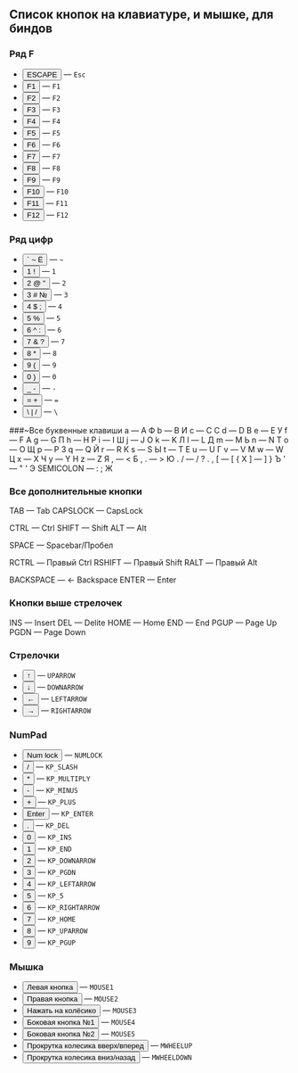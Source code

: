 ## Список кнопок на клавиатуре, и мышке, для биндов
### Ряд F
- <button type="button">ESCAPE</button> — <code>Esc</code>
- <button type="button">F1</button> — <code>F1</code>
- <button type="button">F2</button> — <code>F2</code>
- <button type="button">F3</button> — <code>F3</code>
- <button type="button">F4</button> — <code>F4</code>
- <button type="button">F5</button> — <code>F5</code>
- <button type="button">F6</button> — <code>F6</code>
- <button type="button">F7</button> — <code>F7</code>
- <button type="button">F8</button> — <code>F8</code>
- <button type="button">F9</button> — <code>F9</code>
- <button type="button">F10</button> — <code>F10</code>
- <button type="button">F11</button> — <code>F11</code>
- <button type="button">F12</button> — <code>F12</code>

### Ряд цифр
- <button type="button">\` ~ Ё</button> — <code>~</code>
- <button type="button">1 !</button> — <code>1</code>
- <button type="button">2 @ "</button> — <code>2</code>
- <button type="button">3 # №</button> — <code>3</code>
- <button type="button">4 $ ;</button> — <code>4</code>
- <button type="button">5 %</button> — <code>5</code>
- <button type="button">6 ^ :</button> — <code>6</code>
- <button type="button">7 & ?</button> — <code>7</code>
- <button type="button">8 *</button> — <code>8</code>
- <button type="button">9 (</button> — <code>9</code>
- <button type="button">0 )</button> — <code>0</code>
- <button type="button">_ -</button> — <code>-</code>
- <button type="button">= +</button> — <code>=</code>
- <button type="button">\ | /</button> — <code>\\</code> 


###~Все буквенные клавиши
a — A Ф
b — B И
c — C С
d — D В
e — E У
f — F А
g — G П
h — H Р
i — I Ш
j — J О
k — K Л
l — L Д
m — M Ь
n — N Т
o — O Щ
p — P З
q — Q Й
r — R К
s — S Ы
t — T Е
u — U Г
v — V М
w — W Ц
x — X Ч
y — Y Н
z — Z Я
, — < Б ,
. — > Ю .
/ — / ? . ,
[ — [ { Х
] — ] } Ъ
' — " ' Э
SEMICOLON — : ; Ж

### Все дополнительные кнопки
TAB — Tab
CAPSLOCK — CapsLock

CTRL — Ctrl
SHIFT — Shift
ALT — Alt

SPACE — Spacebar/Пробел

RCTRL — Правый Ctrl
RSHIFT — Правый Shift
RALT — Правый Alt

BACKSPACE — ← Backspace
ENTER — Enter

### Кнопки выше стрелочек
INS — Insert
DEL — Delite
HOME — Home
END — End
PGUP — Page Up
PGDN — Page Down

### Стрелочки
- <button type="button">↑</button> — <code>UPARROW</code>
- <button type="button">↓</button> — <code>DOWNARROW</code>
- <button type="button">←</button> — <code>LEFTARROW</code>
- <button type="button">→</button> — <code>RIGHTARROW</code>

### NumPad
- <button type="button">Num lock</button> — <code>NUMLOCK</code>
- <button type="button">/</button> — <code>KP_SLASH</code>
- <button type="button">*</button> — <code>KP_MULTIPLY</code>
- <button type="button">-</button> — <code>KP_MINUS</code>
- <button type="button">+</button> — <code>KP_PLUS</code>
- <button type="button">Enter</button> — <code>KP_ENTER</code>
- <button type="button">.</button> — <code>KP_DEL</code>
- <button type="button">0</button> — <code>KP_INS</code>
- <button type="button">1</button> — <code>KP_END</code>
- <button type="button">2</button> — <code>KP_DOWNARROW</code>
- <button type="button">3</button> — <code>KP_PGDN</code>
- <button type="button">4</button> — <code>KP_LEFTARROW</code>
- <button type="button">5</button> — <code>KP_5</code>
- <button type="button">6</button> — <code>KP_RIGHTARROW</code>
- <button type="button">7</button> — <code>KP_HOME</code>
- <button type="button">8</button> — <code>KP_UPARROW</code>
- <button type="button">9</button> — <code>KP_PGUP</code>

### Мышка
- <button type="button">Левая кнопка</button> — <code>MOUSE1</code>
- <button type="button">Правая кнопка</button> — <code>MOUSE2</code>
- <button type="button">Нажать на колёсико</button> — <code>MOUSE3</code>
- <button type="button">Боковая кнопка №1</button> — <code>MOUSE4</code>
- <button type="button">Боковая кнопка №2</button> — <code>MOUSE5</code>
- <button type="button">Прокрутка колесика вверх/вперед</button> — <code>MWHEELUP</code>
- <button type="button">Прокрутка колесика вниз/назад</button> — <code>MWHEELDOWN</code>
